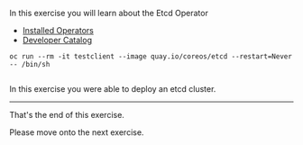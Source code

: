 In this exercise you will learn about the Etcd Operator

* [Installed Operators](%console_url%/console/ns/%project_namespace%/clusterserviceversions)
* [Developer Catalog](%console_url%/catalog/ns/%project_namespace%)

```execute
oc run --rm -it testclient --image quay.io/coreos/etcd --restart=Never -- /bin/sh
```

```execute

```



In this exercise you were able to deploy an etcd cluster. 

---
That's the end of this exercise.

Please move onto the next exercise.  
